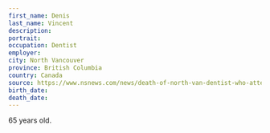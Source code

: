 ```yaml
---
first_name: Denis
last_name: Vincent
description: 
portrait: 
occupation: Dentist
employer: 
city: North Vancouver
province: British Columbia
country: Canada
source: https://www.nsnews.com/news/death-of-north-van-dentist-who-attended-conference-confirmed-as-covid-caused-1.24109897
birth_date: 
death_date: 
---
```


65 years old.